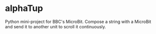 # alphaTup
Python mini-project for BBC's MicroBit.
Compose a string with a MicroBit and send it to another unit to scroll it continuously.
